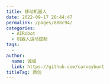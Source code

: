 ```yaml
---
title: 移动机器人
date: 2022-09-17 20:44:47
permalink: /pages/888c94/
categories:
  - AIRobot
  - 机器人运动控制
tags:
  - 
author: 
  name: 诚城
  link: https://github.com/carveybunt
titleTag: 原创
---
```

